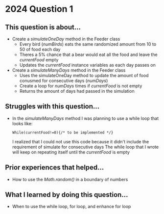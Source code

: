 # 2024 Question 1

## This question is about...
- Create a *simulateOneDay* method in the Feeder class
  - Every bird (*numBirds*) eats the same randomized amount from 10 to 50 of food each day
  - Theres a 5% chance that a bear would eat all the food and leave the *currentFood* empty
  - Updates the *currentFood* instance variables as each day passes on
- Create a *simulateManyDays* method in the Feeder class
  - Uses the simulateOneDay method to update the amount of food conusmed for consecutive days (*numDays*)
  - Create a loop for *numDays* times if *currentFood* is not empty
  - Returns the amount of days had passed in the simulation

## Struggles with this question...
- In the *simulateManyDays* method I was planning to use a while loop that looks like:
  ```
  While(currentFood!=0){/* to be implemented */}
  ```
  I realized that I could not use this code because it didn't include the requirement of simulate for consecutive days
  The while loop that I wrote will keep on repeating itself until the *currentFood* is empty

## Prior experiences that helped...
- How to use the *Math.random()* in a boundary of numbers

## What I learned by doing this question...
- When to use the while loop, for loop, and enhance for loop
